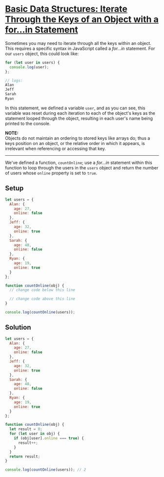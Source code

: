 # [Basic Data Structures: Iterate Through the Keys of an Object with a for...in Statement](https://learn.freecodecamp.org/javascript-algorithms-and-data-structures/basic-data-structures/-iterate-through-the-keys-of-an-object-with-a-for---in-statement)

Sometimes you may need to iterate through all the keys within an object. This requires a specific syntax in JavaScript called a _for...in_ statement. For our `users` object, this could look like:

```js
for (let user in users) {
  console.log(user);
};

// logs:
Alan
Jeff
Sarah
Ryan
```

In this statement, we defined a variable `user`, and as you can see, this variable was reset during each iteration to each of the object's keys as the statement looped through the object, resulting in each user's name being printed to the console.

**NOTE:**  
Objects do not maintain an ordering to stored keys like arrays do; thus a keys position on an object, or the relative order in which it appears, is irrelevant when referencing or accessing that key.

---

We've defined a function, `countOnline`; use a _for...in_ statement within this function to loop through the users in the `users` object and return the number of users whose `online` property is set to `true`.

## Setup
```js
let users = {
  Alan: {
    age: 27,
    online: false
  },
  Jeff: {
    age: 32,
    online: true
  },
  Sarah: {
    age: 48,
    online: false
  },
  Ryan: {
    age: 19,
    online: true
  }
};

function countOnline(obj) {
  // change code below this line

  // change code above this line
}

console.log(countOnline(users));
```

## Solution
```js
let users = {
  Alan: {
    age: 27,
    online: false
  },
  Jeff: {
    age: 32,
    online: true
  },
  Sarah: {
    age: 48,
    online: false
  },
  Ryan: {
    age: 19,
    online: true
  }
};

function countOnline(obj) {
  let result = 0;
  for (let user in obj) {
    if (obj[user].online === true) {
      result++;
    }
  }
  return result;
}

console.log(countOnline(users)); // 2
```